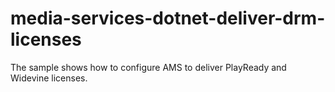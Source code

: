 # media-services-dotnet-deliver-drm-licenses
The sample shows how to configure AMS to deliver PlayReady and Widevine licenses.
